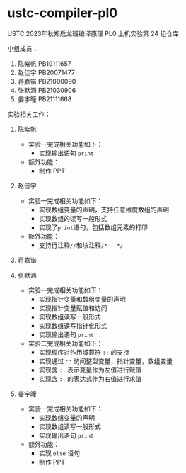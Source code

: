 # ustc-compiler-pl0

USTC 2023年秋郑启龙班编译原理 PL0 上机实验第 24 组仓库

小组成员：

1. 陈紫帆 PB19111657
2. 赵佳宇 PB20071477
3. 蒋嘉锴 PB21000090
4. 张默涵 PB21030906
5. 姜宇曈 PB21111668

实验相关工作：

1. 陈紫帆
    * 实验一完成相关功能如下：
        * 实现输出语句 `print`
   * 额外功能：
        * 制作 PPT

3. 赵佳宇
    * 实验一完成相关功能如下：
        * 实现数组变量的声明，支持任意维度数组的声明
        * 实现数组的读写一般形式
        * 实现了`print`语句，包括数组元素的打印
    * 额外功能：
      * 支持行注释`//`和块注释`/*---*/`

4. 蒋嘉锴

5. 张默涵
    * 实验一完成相关功能如下：
      * 实现指针变量和数组变量的声明
      * 实现指针变量赋值和访问
      * 实现数组读写一般形式
      * 实现数组读写指针化形式
      * 实现输出语句 `print`
    * 实验二完成相关功能如下：
      * 实现程序对作用域算符 `::` 的支持
      * 实现通过 `::` 访问整型变量，指针变量，数组变量
      * 实现含 `::` 表示变量作为左值进行赋值
      * 实现含 `::` 的表达式作为右值进行求值

6. 姜宇曈
   * 实验一完成相关功能如下：
      * 实现数组变量的声明
      * 实现数组读写一般形式
      * 实现输出语句 `print`
    * 额外功能：
      * 实现 `else` 语句
      * 制作 PPT
